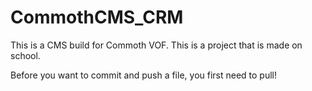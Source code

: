 # CommothCMS_CRM
This is a CMS build for Commoth VOF. This is a project that is made on school.

Before you want to commit and push a file, you first need to pull!
